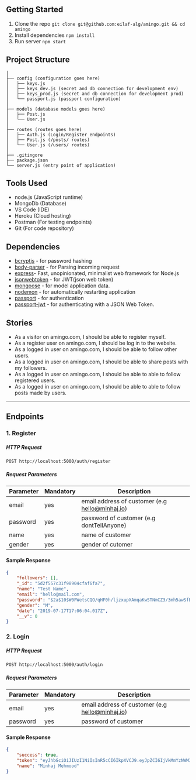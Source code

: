 ## Getting Started

1. Clone the repo `git clone git@github.com:eilaf-alg/amingo.git && cd amingo`
2. Install dependencies `npm install`
3. Run server `npm start`

## Project Structure

```
│
├── config (configuration goes here)
│   ├── keys.js 
│   ├── keys_dev.js (secret and db connection for development env)
│   ├── keys_prod.js (secret and db connection for development prod)
│   └── passport.js (passport configuration)
│
├── models (database models goes here)
│   ├── Post.js 
│   └── User.js
│
├── routes (routes goes here)
│   ├── Auth.js (Login/Register endpoints) 
│   ├── Post.js (/posts/ routes)
│   └── User.js (/users/ routes)
│
├── .gitingore
├── package.json
└── server.js (entry point of application)
```

## Tools Used

- node.js (JavaScript runtime)
- MongoDb (Database)
- VS Code (IDE)
- Heroku (Cloud hosting)
- Postman (For testing endpoints)
- Git (For code repository)

## Dependencies
- [bcryptjs](https://www.npmjs.com/package/bcryptjs) - for password hashing
- [body-parser](https://www.npmjs.com/package/body-parser) - for Parsing incoming request
- [express](https://expressjs.com/)- Fast, unopinionated, minimalist web framework for Node.js
- [jsonwebtoken](https://www.npmjs.com/package/jsonwebtoken) - for JWT(json web token)
- [mongoose](https://mongoosejs.com/) - for model application data.
- [nodemon](https://www.npmjs.com/package/nodemon) - for automatically restarting application
- [passport](http://www.passportjs.org/) - for authentication
- [passport-jwt](https://www.npmjs.com/package/passport-jwt) - for authenticating with a JSON Web Token.

## Stories
- As a visitor on amingo.com, I should be able to register myself.
- As a register user on amingo.com, I should be log in to the website.
- As a logged in user on amingo.com, I should be able to follow other users.
- As a logged in user on amingo.com, I should be able to share posts with my followers.
- As a logged in user on amingo.com, I should be able to able to follow registered users.
- As a logged in user on amingo.com, I should be able to able to follow posts made by users.

------------------

## Endpoints

### 1. Register

##### HTTP Request
`POST http://localhost:5000/auth/register`

##### Request Parameters
Parameter | Mandatory | Description
--------- | ------- | -----------
email 	  | yes | email address of customer (e.g hello@minhaj.io)
password | yes | password of customer (e.g dontTellAnyone)
name | yes | name of customer
gender | yes | gender of cutomer
	
#### Sample Response 
```json
{
    "followers": [],
    "_id": "5d2f557c31f98904cfaf6fa7",
    "name": "Test Name",
    "email": "hello@mail.com",
    "password": "$2a$10$W0FWetsCQO/qHF0h/ljzxupXAmqaKwSTNmCZ3/3mh5awSfBqxk.hu",
    "gender": "M",
    "date": "2019-07-17T17:06:04.017Z",
    "__v": 0
}
```

### 2. Login

##### HTTP Request
`POST http://localhost:5000/auth/login`

##### Request Parameters
Parameter | Mandatory | Description
--------- | ------- | -----------
email 	  | yes | email address of customer (e.g hello@minhaj.io)
password | yes | password of customer

#### Sample Response 
```json
{
    "success": true,
    "token": "eyJhbGciOiJIUzI1NiIsInR5cCI6IkpXVCJ9.eyJpZCI6IjVkMmYzNWM3NTBhYjQzN2YxNjgyNTdjMSIsIm5hbWUiOiJNaW5oYWogTWVobW9vZCIsImVtYWlsIjoiaGVsbG9AbWluaGFqLmlvIiwiaWF0IjoxNTYzMzgyNTczfQ.v8xVvrigxbBEXdkUGd7Z0Cf5JRd8WT3ITSBl8zqE5P0",
    "name": "Minhaj Mehmood"
}
```